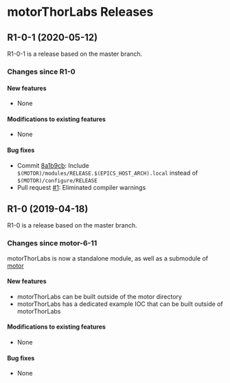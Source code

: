 # motorThorLabs Releases

## __R1-0-1 (2020-05-12)__
R1-0-1 is a release based on the master branch.  

### Changes since R1-0

#### New features
* None

#### Modifications to existing features
* None

#### Bug fixes
* Commit [8a1b9cb](https://github.com/epics-motor/motorThorLabs/commit/9ec46c1b328227e3405730bb20f869c8a639cc8e): Include ``$(MOTOR)/modules/RELEASE.$(EPICS_HOST_ARCH).local`` instead of ``$(MOTOR)/configure/RELEASE``
* Pull request [#1](https://github.com/epics-motor/motorThorLabs/pull/1): Eliminated compiler warnings

## __R1-0 (2019-04-18)__
R1-0 is a release based on the master branch.  

### Changes since motor-6-11

motorThorLabs is now a standalone module, as well as a submodule of [motor](https://github.com/epics-modules/motor)

#### New features
* motorThorLabs can be built outside of the motor directory
* motorThorLabs has a dedicated example IOC that can be built outside of motorThorLabs

#### Modifications to existing features
* None

#### Bug fixes
* None
